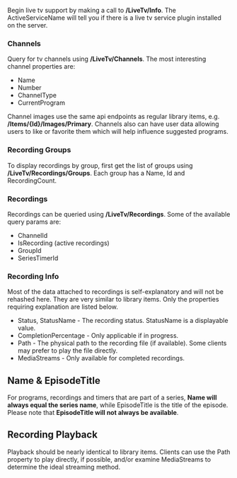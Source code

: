 Begin live tv support by making a call to **/LiveTv/Info**. The ActiveServiceName will tell you if there is a live tv service plugin installed on the server.

### Channels

Query for tv channels using **/LiveTv/Channels**. The most interesting channel properties are:

* Name
* Number
* ChannelType
* CurrentProgram

Channel images use the same api endpoints as regular library items, e.g. **/Items/{Id}/Images/Primary**. Channels also can have user data allowing users to like or favorite them which will help influence suggested programs.

### Recording Groups

To display recordings by group, first get the list of groups using **/LiveTv/Recordings/Groups**. Each group has a Name, Id and RecordingCount.

### Recordings

Recordings can be queried using **/LiveTv/Recordings**. Some of the available query params are:

* ChannelId
* IsRecording (active recordings)
* GroupId
* SeriesTimerId


### Recording Info

Most of the data attached to recordings is self-explanatory and will not be rehashed here. They are very similar to library items. Only the properties requiring explanation are listed below.

* Status, StatusName - The recording status. StatusName is a displayable value.
* CompletionPercentage - Only applicable if in progress.
* Path - The physical path to the recording file (if available). Some clients may prefer to play the file directly.
* MediaStreams - Only available for completed recordings.

## Name & EpisodeTitle
For programs, recordings and timers that are part of a series, **Name will always equal the series name**, while EpisodeTitle is the title of the episode. Please note that **EpisodeTitle will not always be available**.

## Recording Playback
Playback should be nearly identical to library items. Clients can use the Path property to play directly, if possible, and/or examine MediaStreams to determine the ideal streaming method.